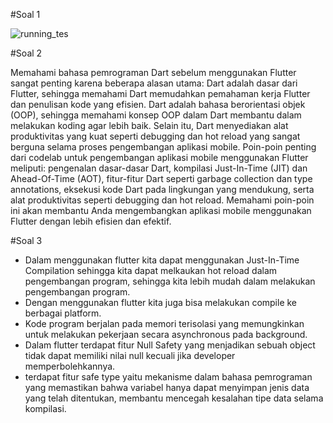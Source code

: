 #Soal 1

![running_tes](https://github.com/user-attachments/assets/1bc2a321-2eb9-4f54-8fa3-66b264047fc2)

#Soal 2

Memahami bahasa pemrograman Dart sebelum menggunakan Flutter sangat penting karena beberapa alasan utama: Dart adalah dasar dari Flutter, sehingga memahami Dart memudahkan pemahaman kerja Flutter dan penulisan kode yang efisien. Dart adalah bahasa berorientasi objek (OOP), sehingga memahami konsep OOP dalam Dart membantu dalam melakukan koding agar lebih baik. Selain itu, Dart menyediakan alat produktivitas yang kuat seperti debugging dan hot reload yang sangat berguna selama proses pengembangan aplikasi mobile. Poin-poin penting dari codelab untuk pengembangan aplikasi mobile menggunakan Flutter meliputi: pengenalan dasar-dasar Dart, kompilasi Just-In-Time (JIT) dan Ahead-Of-Time (AOT), fitur-fitur Dart seperti garbage collection dan type annotations, eksekusi kode Dart pada lingkungan yang mendukung, serta alat produktivitas seperti debugging dan hot reload. Memahami poin-poin ini akan membantu Anda mengembangkan aplikasi mobile menggunakan Flutter dengan lebih efisien dan efektif.

#Soal 3

- Dalam menggunakan flutter kita dapat menggunakan Just-In-Time Compilation sehingga kita dapat melkaukan hot reload dalam pengembangan program, sehingga kita lebih mudah dalam melakukan pengembangan program.
- Dengan menggunakan flutter kita juga bisa melakukan compile ke berbagai platform.
- Kode program berjalan pada memori terisolasi yang memungkinkan untuk melakukan pekerjaan secara asynchronous pada background.
- Dalam flutter terdapat fitur Null Safety yang menjadikan sebuah object tidak dapat memiliki nilai null kecuali jika developer memperbolehkannya.
- terdapat fitur safe type yaitu mekanisme dalam bahasa pemrograman yang memastikan bahwa variabel hanya dapat menyimpan jenis data yang telah ditentukan, membantu mencegah kesalahan tipe data selama kompilasi.
